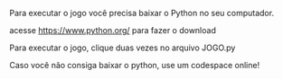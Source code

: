 Para executar o jogo você precisa baixar o Python no seu computador.

acesse https://www.python.org/ para fazer o download

Para executar o jogo, clique duas vezes no arquivo JOGO.py

Caso você não consiga baixar o python, use um codespace online!
